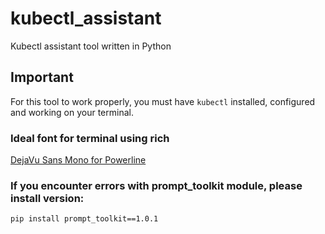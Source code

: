 # kubectl_assistant
Kubectl assistant tool written in Python

## Important
For this tool to work properly, you must have `kubectl` installed, configured and working on your terminal.

### Ideal font for terminal using rich
[DejaVu Sans Mono for Powerline](https://github.com/powerline/fonts/blob/master/DejaVuSansMono/DejaVu%20Sans%20Mono%20for%20Powerline.ttf)

### If you encounter errors with prompt_toolkit module, please install version:
`pip install prompt_toolkit==1.0.1`

